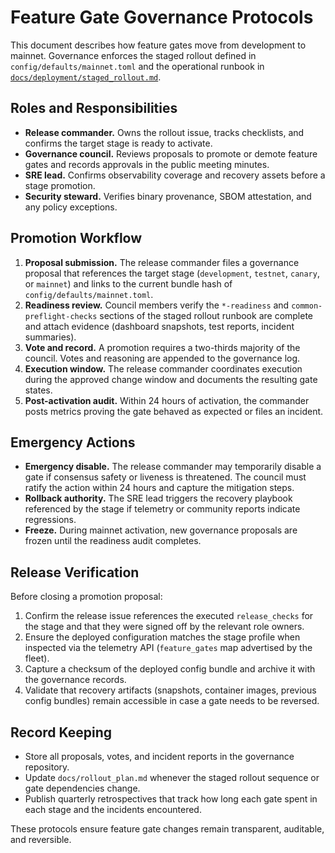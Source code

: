 # Feature Gate Governance Protocols

This document describes how feature gates move from development to mainnet.
Governance enforces the staged rollout defined in
`config/defaults/mainnet.toml` and the operational runbook in
[`docs/deployment/staged_rollout.md`](../deployment/staged_rollout.md).

## Roles and Responsibilities

* **Release commander.** Owns the rollout issue, tracks checklists, and confirms
  the target stage is ready to activate.
* **Governance council.** Reviews proposals to promote or demote feature gates
  and records approvals in the public meeting minutes.
* **SRE lead.** Confirms observability coverage and recovery assets before a
  stage promotion.
* **Security steward.** Verifies binary provenance, SBOM attestation, and any
  policy exceptions.

## Promotion Workflow

1. **Proposal submission.** The release commander files a governance proposal
   that references the target stage (`development`, `testnet`, `canary`, or
   `mainnet`) and links to the current bundle hash of
   `config/defaults/mainnet.toml`.
2. **Readiness review.** Council members verify the `*-readiness` and
   `common-preflight-checks` sections of the staged rollout runbook are complete
   and attach evidence (dashboard snapshots, test reports, incident summaries).
3. **Vote and record.** A promotion requires a two-thirds majority of the
   council. Votes and reasoning are appended to the governance log.
4. **Execution window.** The release commander coordinates execution during the
   approved change window and documents the resulting gate states.
5. **Post-activation audit.** Within 24 hours of activation, the commander posts
   metrics proving the gate behaved as expected or files an incident.

## Emergency Actions

* **Emergency disable.** The release commander may temporarily disable a gate if
  consensus safety or liveness is threatened. The council must ratify the action
  within 24 hours and capture the mitigation steps.
* **Rollback authority.** The SRE lead triggers the recovery playbook referenced
  by the stage if telemetry or community reports indicate regressions.
* **Freeze.** During mainnet activation, new governance proposals are frozen
  until the readiness audit completes.

## Release Verification

Before closing a promotion proposal:

1. Confirm the release issue references the executed `release_checks` for the
   stage and that they were signed off by the relevant role owners.
2. Ensure the deployed configuration matches the stage profile when inspected
   via the telemetry API (`feature_gates` map advertised by the fleet).
3. Capture a checksum of the deployed config bundle and archive it with the
   governance records.
4. Validate that recovery artifacts (snapshots, container images, previous
   config bundles) remain accessible in case a gate needs to be reversed.

## Record Keeping

* Store all proposals, votes, and incident reports in the governance repository.
* Update `docs/rollout_plan.md` whenever the staged rollout sequence or gate
  dependencies change.
* Publish quarterly retrospectives that track how long each gate spent in each
  stage and the incidents encountered.

These protocols ensure feature gate changes remain transparent, auditable, and
reversible.
